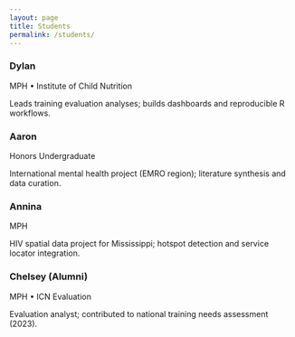 ```yaml
---
layout: page
title: Students
permalink: /students/
---
```


<div class="grid">

<div class="card">
  <h3>Dylan</h3>
  <div class="meta">MPH • Institute of Child Nutrition</div>
  <p>Leads training evaluation analyses; builds dashboards and reproducible R workflows.</p>
</div>

<div class="card">
  <h3>Aaron</h3>
  <div class="meta">Honors Undergraduate</div>
  <p>International mental health project (EMRO region); literature synthesis and data curation.</p>
</div>

<div class="card">
  <h3>Annina</h3>
  <div class="meta">MPH</div>
  <p>HIV spatial data project for Mississippi; hotspot detection and service locator integration.</p>
</div>

<div class="card">
  <h3>Chelsey (Alumni)</h3>
  <div class="meta">MPH • ICN Evaluation</div>
  <p>Evaluation analyst; contributed to national training needs assessment (2023).</p>
</div>

</div>
